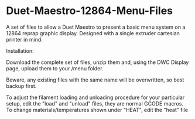 # Duet-Maestro-12864-Menu-Files
A set of files to allow a Duet Maestro to present a basic menu system on a 12864 reprap graphic display. 
Designed with a single extruder cartesian printer in mind.

Installation:

Download the complete set of files, unzip them and, using the DWC Display page, upload them to your /menu folder.

Beware, any existing files with the same name will be overwritten, so best backup first.

To adjust the filament loading and unloading procedure for your particular setup, edit the "load" and "unload" files, they are normal GCODE macros.
To change materials/temperatures shown under "HEAT", edit the "heat" file
